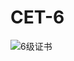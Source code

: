 # CET-6
![6级证书](https://user-images.githubusercontent.com/38314923/126888298-1f56c953-25f0-4d03-bed0-bb5312ba1c68.jpg)
